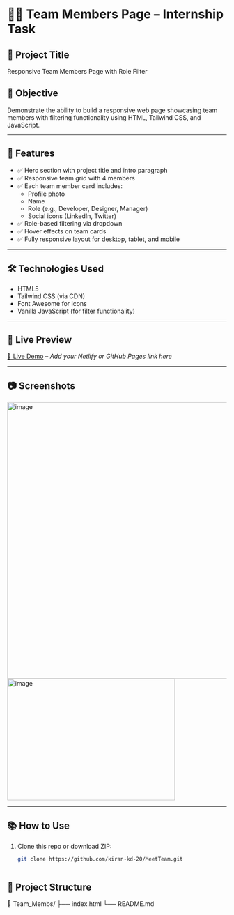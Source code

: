 # 👨‍💻 Team Members Page – Internship Task

## 📌 Project Title
Responsive Team Members Page with Role Filter

## 🎯 Objective
Demonstrate the ability to build a responsive web page showcasing team members with filtering functionality using HTML, Tailwind CSS, and JavaScript.

---

## 🧩 Features

- ✅ Hero section with project title and intro paragraph
- ✅ Responsive team grid with 4 members
- ✅ Each team member card includes:
  - Profile photo
  - Name
  - Role (e.g., Developer, Designer, Manager)
  - Social icons (LinkedIn, Twitter)
- ✅ Role-based filtering via dropdown
- ✅ Hover effects on team cards
- ✅ Fully responsive layout for desktop, tablet, and mobile

---

## 🛠 Technologies Used

- HTML5
- Tailwind CSS (via CDN)
- Font Awesome for icons
- Vanilla JavaScript (for filter functionality)

---

## 🚀 Live Preview

[🔗 Live Demo](#) – *Add your Netlify or GitHub Pages link here*

---

## 📷 Screenshots

<img width="1365" height="635" alt="image" src="https://github.com/user-attachments/assets/c373ef8d-3954-4af4-ac61-b0c462c83fc3" />
<img width="385" height="279" alt="image" src="https://github.com/user-attachments/assets/b64386e4-5ac0-4d07-a1d6-64d98fc216bc" />



---

## 📚 How to Use

1. Clone this repo or download ZIP:
   ```bash
   git clone https://github.com/kiran-kd-20/MeetTeam.git
  

## 📁 Project Structure
📂 Team_Membs/
├── index.html
└── README.md

